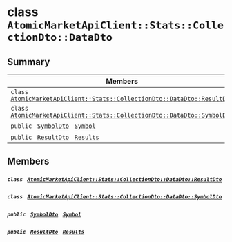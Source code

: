 # class `AtomicMarketApiClient::Stats::CollectionDto::DataDto` 

## Summary

 Members                                | Descriptions                                
----------------------------------------|---------------------------------------------
`class ` [`AtomicMarketApiClient::Stats::CollectionDto::DataDto::ResultDto`](.github/workflows/documentation/md/AtomicMarketApiClient--Stats--CollectionDto--DataDto--ResultDto.md#class_atomic_market_api_client_1_1_stats_1_1_collection_dto_1_1_data_dto_1_1_result_dto)        | 
`class ` [`AtomicMarketApiClient::Stats::CollectionDto::DataDto::SymbolDto`](.github/workflows/documentation/md/AtomicMarketApiClient--Stats--CollectionDto--DataDto--SymbolDto.md#class_atomic_market_api_client_1_1_stats_1_1_collection_dto_1_1_data_dto_1_1_symbol_dto)        | 
`public ` [`SymbolDto`](.github/workflows/documentation/md/AtomicMarketApiClient--Stats--CollectionDto--DataDto--SymbolDto.md#class_atomic_market_api_client_1_1_stats_1_1_collection_dto_1_1_data_dto_1_1_symbol_dto)` ` [`Symbol`](#class_atomic_market_api_client_1_1_stats_1_1_collection_dto_1_1_data_dto_1a10788cdb2d6d32f8a4b33f075a7e3925) | 
`public ` [`ResultDto`](.github/workflows/documentation/md/AtomicMarketApiClient--Stats--CollectionDto--DataDto--ResultDto.md#class_atomic_market_api_client_1_1_stats_1_1_collection_dto_1_1_data_dto_1_1_result_dto)` ` [`Results`](#class_atomic_market_api_client_1_1_stats_1_1_collection_dto_1_1_data_dto_1a2cb2ce89e83593568838e13e50246eb3) | 

## Members

##### `class ` [`AtomicMarketApiClient::Stats::CollectionDto::DataDto::ResultDto`](.github/workflows/documentation/md/AtomicMarketApiClient--Stats--CollectionDto--DataDto--ResultDto.md#class_atomic_market_api_client_1_1_stats_1_1_collection_dto_1_1_data_dto_1_1_result_dto) 

##### `class ` [`AtomicMarketApiClient::Stats::CollectionDto::DataDto::SymbolDto`](.github/workflows/documentation/md/AtomicMarketApiClient--Stats--CollectionDto--DataDto--SymbolDto.md#class_atomic_market_api_client_1_1_stats_1_1_collection_dto_1_1_data_dto_1_1_symbol_dto) 

##### `public ` [`SymbolDto`](.github/workflows/documentation/md/AtomicMarketApiClient--Stats--CollectionDto--DataDto--SymbolDto.md#class_atomic_market_api_client_1_1_stats_1_1_collection_dto_1_1_data_dto_1_1_symbol_dto)` ` [`Symbol`](#class_atomic_market_api_client_1_1_stats_1_1_collection_dto_1_1_data_dto_1a10788cdb2d6d32f8a4b33f075a7e3925) 

##### `public ` [`ResultDto`](.github/workflows/documentation/md/AtomicMarketApiClient--Stats--CollectionDto--DataDto--ResultDto.md#class_atomic_market_api_client_1_1_stats_1_1_collection_dto_1_1_data_dto_1_1_result_dto)` ` [`Results`](#class_atomic_market_api_client_1_1_stats_1_1_collection_dto_1_1_data_dto_1a2cb2ce89e83593568838e13e50246eb3) 


